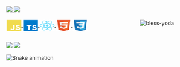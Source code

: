 <div>
  <a href="https://github.com/blessyourname">
  <img height="168em" src="https://github-readme-stats.vercel.app/api?username=blessyourname&show_icons=true&theme=tokyonight&include_all_commits=true&count_private=true"/>
  <img height="168em" src="https://github-readme-stats.vercel.app/api/top-langs/?username=blessyourname&layout=compact&langs_count=7&theme=tokyonight"/>
</div>
  
<div style="display: inline_block"><br>
  <img align="center" alt="bless-Js" height="30" width="40" src="https://raw.githubusercontent.com/devicons/devicon/master/icons/javascript/javascript-plain.svg">
  <img align="center" alt="bless-Ts" height="30" width="40" src="https://raw.githubusercontent.com/devicons/devicon/master/icons/typescript/typescript-plain.svg">
  <img align="center" alt="bless-React" height="30" width="40" src="https://raw.githubusercontent.com/devicons/devicon/master/icons/react/react-original.svg">
  <img align="center" alt="bless-HTML" height="30" width="40" src="https://raw.githubusercontent.com/devicons/devicon/master/icons/html5/html5-original.svg">
  <img align="center" alt="bless-CSS" height="30" width="40" src="https://raw.githubusercontent.com/devicons/devicon/master/icons/css3/css3-original.svg">
  <img align="right" height="150" width="150" alt="bless-yoda" src="https://giffiles.alphacoders.com/398/3987.gif">
</div>
  
  ##
  
<div
     <a href="https://www.linkedin.com/in/junior-camargo-92a1a1196/" target="_blank"><img src="https://img.shields.io/badge/-LinkedIn-%230077B5?style=for-the-badge&logo=linkedin&logoColor=white" target="_blank"></a> 
     <a href="https://www.instagram.com/juniorc1227/" target="_blank"><img src="https://img.shields.io/badge/-Instagram-%23E4405F?style=for-the-badge&logo=instagram&logoColor=white" target="_blank"></a>
</div>

![Snake animation](https://github.com/blessyourname/blessyourname/blob/output/github-contribution-grid-snake.svg)
